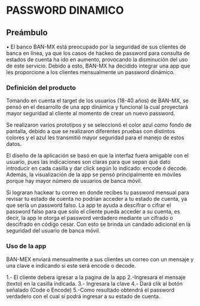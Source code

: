 # PASSWORD DINAMICO

## Preámbulo

• El banco BAN-MX está preocupado por la seguridad de sus clientes de banca en línea, ya que los casos de hackeo de password para consulta de estados de cuenta ha ido en aumento, provocando la disminución del uso de este servicio. 
Debido a esto, BAN-MX ha decidido integrar una app que les proporcione a los clientes mensualmente un password dinámico.



### Definición del producto

Tomando en cuenta el target de los usuarios (18-40 años) de BAN-MX, se pensó en el desarrollo de una app dinámica y funcional la cual proyectará mayor seguridad al cliente al momento de crear un nuevo password.

Se realizaron varios prototipos y se seleccionó el color azul como fondo de pantalla, debido a que se realizaron 
diferentes pruebas con distintos colores y el azul les transmitió mayor seguridad para el manejo de estos datos. 

El diseño de la aplicación se basó en que la interfaz fuera amigable con el usuario, pues las indicaciones son claras 
para que sepan qué dato introducir en cada casilla y dar click según lo indicado: encode ó decode. Además, la visualización de la app se pensó principalmente en móviles porque hay mayor número de usuarios de banca móvil. 

Si lograran hackear tu correo en donde recibes tu password mensual para revisar tu estado de cuenta no podrían acceder a 
tu estado de cuenta, ya que sería un password falso. La app te ayuda a descifrar o cifrar el password falso para que solo el cliente pueda acceder a su cuenta, es decir, la app le otorga el password verdadero mediante un cifrado o descifrado en código cesar. Con esto se brinda un candado adicional en la seguridad del usuario de banca móvil. 


### Uso de la app


BAN-MEX enviará mensualmente a sus clientes un correo con un mensaje y una clave e indicando si este será encode o
decode. 

1.- El cliente debera igresar a la pagina de la app
2.-Ingresara el mensaje (texto) en la casilla indicada.
3.- Ingresara la clave
4.- Dará clik al botón señalado (Code o Encode)
5.-Como resultado obtendrá el password verdadero con el cual sí podrá ingresar a su estado de cuenta. 

